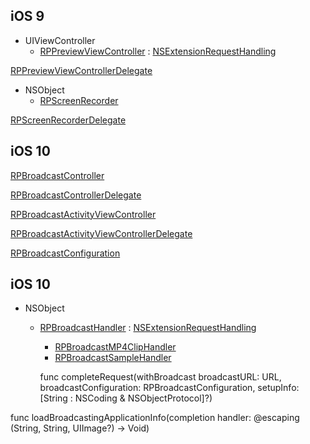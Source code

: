

## iOS 9


* UIViewController
  * [RPPreviewViewController](https://developer.apple.com/reference/replaykit/rppreviewviewcontroller) : [NSExtensionRequestHandling](https://developer.apple.com/reference/foundation/nsextensionrequesthandling)


[RPPreviewViewControllerDelegate](https://developer.apple.com/reference/replaykit/rppreviewviewcontrollerdelegate)


* NSObject
  * [RPScreenRecorder](https://developer.apple.com/reference/replaykit/rpscreenrecorder)

[RPScreenRecorderDelegate](https://developer.apple.com/reference/replaykit/rpscreenrecorderdelegate)

## iOS 10


[RPBroadcastController](https://developer.apple.com/reference/replaykit/rpbroadcastcontroller)

[RPBroadcastControllerDelegate](https://developer.apple.com/reference/replaykit/rpbroadcastcontrollerdelegate)



[RPBroadcastActivityViewController](https://developer.apple.com/reference/replaykit/rpbroadcastactivityviewcontroller)

[RPBroadcastActivityViewControllerDelegate](https://developer.apple.com/reference/replaykit/rpbroadcastactivityviewcontrollerdelegate)



[RPBroadcastConfiguration](https://developer.apple.com/reference/replaykit/rpbroadcastconfiguration)



## iOS 10 



* NSObject
  * [RPBroadcastHandler](https://developer.apple.com/reference/replaykit/rpbroadcasthandler) : [NSExtensionRequestHandling](https://developer.apple.com/reference/foundation/nsextensionrequesthandling)
    * [RPBroadcastMP4ClipHandler](https://developer.apple.com/reference/replaykit/rpbroadcastmp4cliphandler)
    * [RPBroadcastSampleHandler](https://developer.apple.com/reference/replaykit/rpbroadcastsamplehandler)



    func completeRequest(withBroadcast broadcastURL: URL,
    broadcastConfiguration: RPBroadcastConfiguration,
               setupInfo: [String : NSCoding & NSObjectProtocol]?)

func loadBroadcastingApplicationInfo(completion handler: @escaping (String, String, UIImage?) -> Void)
